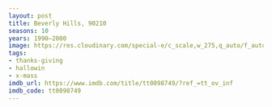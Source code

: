 ```yaml
---
layout: post
title: Beverly Hills, 90210
seasons: 10
years: 1990–2000
image: https://res.cloudinary.com/special-e/c_scale,w_275,q_auto/f_auto/Series%20posters/Beverly_Hills_90210.png
tags:
- thanks-giving
- hallowin
- x-mass
imdb_url: https://www.imdb.com/title/tt0098749/?ref_=tt_ov_inf
imdb_code: tt0098749
---
```

